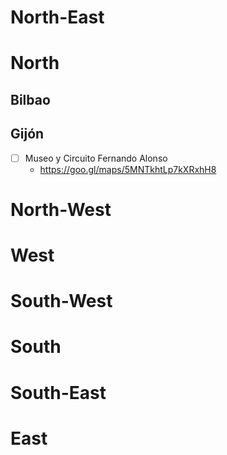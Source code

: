 # North-East

# North

##  Bilbao 

## Gijón 
- [ ] Museo y Circuito Fernando Alonso
  - https://goo.gl/maps/5MNTkhtLp7kXRxhH8

# North-West

# West

# South-West

# South

# South-East

# East

